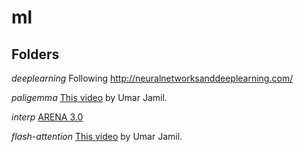 # ml

## Folders

_deeplearning_
Following http://neuralnetworksanddeeplearning.com/

_paligemma_
[This video](https://www.youtube.com/watch?v=vAmKB7iPkWw) by Umar Jamil.

_interp_
[ARENA 3.0](https://arena3-chapter0-fundamentals.streamlit.app/)

_flash-attention_
[This video](https://www.youtube.com/watch?v=zy8ChVd_oTM) by Umar Jamil.
